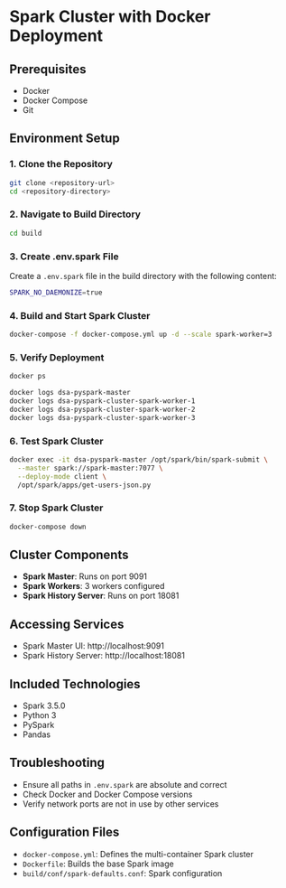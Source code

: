 # Spark Cluster with Docker Deployment

## Prerequisites
- Docker
- Docker Compose
- Git

## Environment Setup

### 1. Clone the Repository
```bash
git clone <repository-url>
cd <repository-directory>
```

### 2. Navigate to Build Directory
```bash
cd build
```

### 3. Create .env.spark File
Create a `.env.spark` file in the build directory with the following content:
```bash
SPARK_NO_DAEMONIZE=true
```

### 4. Build and Start Spark Cluster
```bash
docker-compose -f docker-compose.yml up -d --scale spark-worker=3
```

### 5. Verify Deployment
```bash
docker ps

docker logs dsa-pyspark-master
docker logs dsa-pyspark-cluster-spark-worker-1
docker logs dsa-pyspark-cluster-spark-worker-2
docker logs dsa-pyspark-cluster-spark-worker-3

```

### 6. Test Spark Cluster
```bash
docker exec -it dsa-pyspark-master /opt/spark/bin/spark-submit \
  --master spark://spark-master:7077 \
  --deploy-mode client \
  /opt/spark/apps/get-users-json.py
```

### 7. Stop Spark Cluster
```bash
docker-compose down
```

## Cluster Components
- **Spark Master**: Runs on port 9091
- **Spark Workers**: 3 workers configured
- **Spark History Server**: Runs on port 18081

## Accessing Services
- Spark Master UI: http://localhost:9091
- Spark History Server: http://localhost:18081

## Included Technologies
- Spark 3.5.0
- Python 3
- PySpark
- Pandas

## Troubleshooting
- Ensure all paths in `.env.spark` are absolute and correct
- Check Docker and Docker Compose versions
- Verify network ports are not in use by other services

## Configuration Files
- `docker-compose.yml`: Defines the multi-container Spark cluster
- `Dockerfile`: Builds the base Spark image
- `build/conf/spark-defaults.conf`: Spark configuration
